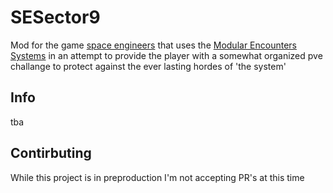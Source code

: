 # SESector9
Mod for the game [space engineers](https://www.spaceengineersgame.com/) that uses the [Modular Encounters Systems](https://github.com/MeridiusIX/Modular-Encounters-Systems) in an attempt to provide the player with a somewhat organized pve challange to protect against the ever lasting hordes of 'the system'

## Info
tba

## Contirbuting
While this project is in preproduction I'm not accepting PR's at this time
